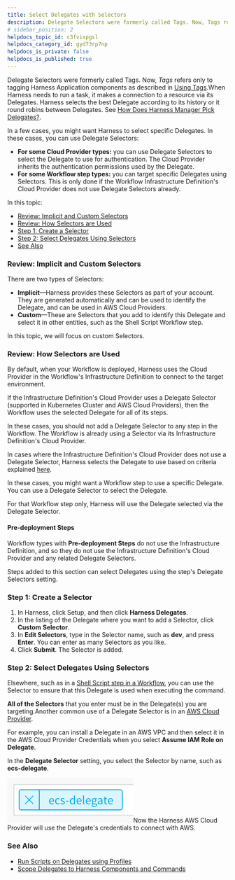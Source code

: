 ```yaml
---
title: Select Delegates with Selectors
description: Delegate Selectors were formerly called Tags. Now, Tags refers only to tagging Harness Application components as described in Using Tags. When Harness needs to run a task, it makes a connection to a…
# sidebar_position: 2
helpdocs_topic_id: c3fvixpgsl
helpdocs_category_id: gyd73rp7np
helpdocs_is_private: false
helpdocs_is_published: true
---
```


Delegate Selectors were formerly called Tags. Now, *Tags* refers only to tagging Harness Application components as described in [Using Tags](../tags/tags.md).When Harness needs to run a task, it makes a connection to a resource via its Delegates. Harness selects the best Delegate according to its history or it round robins between Delegates. See [How Does Harness Manager Pick Delegates?](delegate-installation.md#how-does-harness-manager-pick-delegates).

In a few cases, you might want Harness to select specific Delegates. In these cases, you can use Delegate Selectors:

* **For some Cloud Provider types:** you can use Delegate Selectors to select the Delegate to use for authentication. The Cloud Provider inherits the authentication permissions used by the Delegate.
* **For some Workflow step types:** you can target specific Delegates using Selectors. This is only done if the Workflow Infrastructure Definition's Cloud Provider does not use Delegate Selectors already.

In this topic:

* [Review: Implicit and Custom Selectors](#review_implicit_and_custom_selectors)
* [Review: How Selectors are Used](#review_how_selectors_are_used)
* [Step 1: Create a Selector](#step_1_create_a_selector)
* [Step 2: Select Delegates Using Selectors](#step_2_select_delegates_using_selectors)
* [See Also](#see_also)

### Review: Implicit and Custom Selectors

There are two types of Selectors:

* **Implicit**—Harness provides these Selectors as part of your account. They are generated automatically and can be used to identify the Delegate, and can be used in AWS Cloud Providers.
* **Custom**—These are Selectors that you add to identify this Delegate and select it in other entities, such as the Shell Script Workflow step.

In this topic, we will focus on custom Selectors.

### Review: How Selectors are Used

By default, when your Workflow is deployed, Harness uses the Cloud Provider in the Workflow's Infrastructure Definition to connect to the target environment. 

If the Infrastructure Definition's Cloud Provider uses a Delegate Selector (supported in Kubernetes Cluster and AWS Cloud Providers), then the Workflow uses the selected Delegate for all of its steps.

In these cases, you should not add a Delegate Selector to any step in the Workflow. The Workflow is already using a Selector via its Infrastructure Definition's Cloud Provider.

In cases where the Infrastructure Definition's Cloud Provider does not use a Delegate Selector, Harness selects the Delegate to use based on criteria explained [here](delegate-installation.md#how-does-harness-manager-pick-delegates).

In these cases, you might want a Workflow step to use a specific Delegate. You can use a Delegate Selector to select the Delegate.

For that Workflow step only, Harness will use the Delegate selected via the Delegate Selector.

#### Pre-deployment Steps

Workflow types with **Pre-deployment Steps** do not use the Infrastructure Definition, and so they do not use the Infrastructure Definition's Cloud Provider and any related Delegate Selectors. 

Steps added to this section can select Delegates using the step's Delegate Selectors setting.

### Step 1: Create a Selector

1. In Harness, click Setup, and then click **Harness Delegates**.
2. In the listing of the Delegate where you want to add a Selector, click **Custom** **Selector**.
3. In **Edit Selectors**, type in the Selector name, such as **dev**, and press **Enter**. You can enter as many Selectors as you like.
4. Click **Submit**. The Selector is added.

### Step 2: Select Delegates Using Selectors

Elsewhere, such as in a [Shell Script step in a Workflow](../../../continuous-delivery/model-cd-pipeline/workflows/capture-shell-script-step-output.md), you can use the Selector to ensure that this Delegate is used when executing the command.

**All of the Selectors** that you enter must be in the Delegate(s) you are targeting.Another common use of a Delegate Selector is in an [AWS Cloud Provider](../manage-connectors/add-amazon-web-services-cloud-provider.md).

For example, you can install a Delegate in an AWS VPC and then select it in the AWS Cloud Provider Credentials when you select **Assume IAM Role on Delegate**.

In the **Delegate Selector** setting, you select the Selector by name, such as **ecs-delegate**.

![](./static/select-delegates-for-specific-tasks-with-selectors-56.png)Now the Harness AWS Cloud Provider will use the Delegate's credentials to connect with AWS.

### See Also

* [Run Scripts on Delegates using Profiles](run-scripts-on-the-delegate-using-profiles.md)
* [Scope Delegates to Harness Components and Commands](scope-delegates-to-harness-components-and-commands.md)

